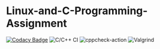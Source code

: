 # Linux-and-C-Programming-Assignment

[![Codacy Badge](https://api.codacy.com/project/badge/Grade/75e491e18f4c455ea4f0be83a48033c5)](https://app.codacy.com/gh/99002460/Activity-3-Development-Tools?utm_source=github.com&utm_medium=referral&utm_content=99002460/Activity-3-Development-Tools&utm_campaign=Badge_Grade)
![C/C++ CI](https://github.com/99002460/Linux-and-C-Programming-Assignment/workflows/C/C++%20CI/badge.svg)
![cppcheck-action](https://github.com/99002460/Activity-3-Development-Tools/workflows/cppcheck-action/badge.svg)
![Valgrind](https://github.com/99002460/Activity-3-Development-Tools/workflows/Valgrind/badge.svg?branch=main)



